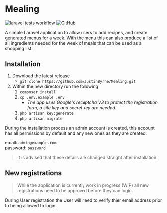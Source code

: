# Mealing

![laravel tests workflow](https://github.com/JustinByrne/Mealing/actions/workflows/laravel_phpunit.yaml/badge.svg) ![GitHub](https://img.shields.io/github/license/JustinByrne/Mealing)

A simple Laravel application to allow users to add recipes, and create generated menus for a week. With the menu this can also produce a list of all ingredients needed for the week of meals that can be used as a shopping list.

## Installation

1. Download the latest release
   - `git clone https://github.com/JustinByrne/Mealing.git`
2. Within the new directory run the following
   1. `composer install`
   2. `cp .env.example .env`
      - *The app uses Google's recaptcha V3 to protect the registration form, a site key and secret key are needed.*
   3. `php artisan key:generate`
   4. `php artisan migrate`

During the installation process an admin account is created, this account has all permissions by default and any new ones as they are created.

email: `admin@example.com`<br>
password: `password`

> It is advised that these details are changed straight after installation.

## New registrations

> While the application is currently work in progress (WIP) all new registrations need to be approved before they can login.

During User registration the User will need to verify thier email address prior to being allowed to login.